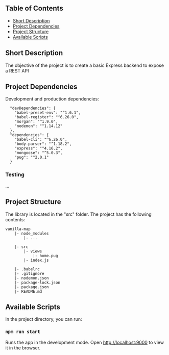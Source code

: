 ## Table of Contents

- [Short Description](#short-description)
- [Project Dependencies](#project-dependencies)
- [Project Structure](#folder-structure)
- [Available Scripts](#available-scripts)


## Short Description
The objective of the project is to create a basic Express backend to expose a REST API


## Project Dependencies

Development and production dependencies:

```
  "devDependencies": {
    "babel-preset-env": "^1.6.1",
    "babel-register": "^6.26.0",
    "morgan": "^1.9.0",
    "nodemon": "^1.14.12"
  },
  "dependencies": {
    "babel-cli": "^6.26.0",
    "body-parser": "^1.18.2",
    "express": "^4.16.2",
    "mongoose": "^5.0.3",
    "pug": "^2.0.1"
  }
```

### Testing

...


## Project Structure

The library is located in the "src" folder. The project has the following contents:

```
vanilla-map
    |- node_modules
        |- ...

    |- src
        |- views
            |- home.pug
        |- index.js

    |- .babelrc
    |- .gitignore
    |- nodemon.json
    |- package-lock.json
    |- package.json
    |- README.md

```


## Available Scripts

In the project directory, you can run:

### `npm run start`

Runs the app in the development mode. Open [http://localhost:9000](http://localhost:9000) to view it in the browser.
